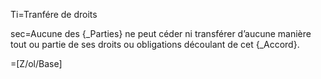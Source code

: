 Ti=Tranfére de droits

sec=Aucune des {_Parties} ne peut céder ni transférer d’aucune manière tout ou partie de ses droits ou obligations découlant de cet {_Accord}.

=[Z/ol/Base]
